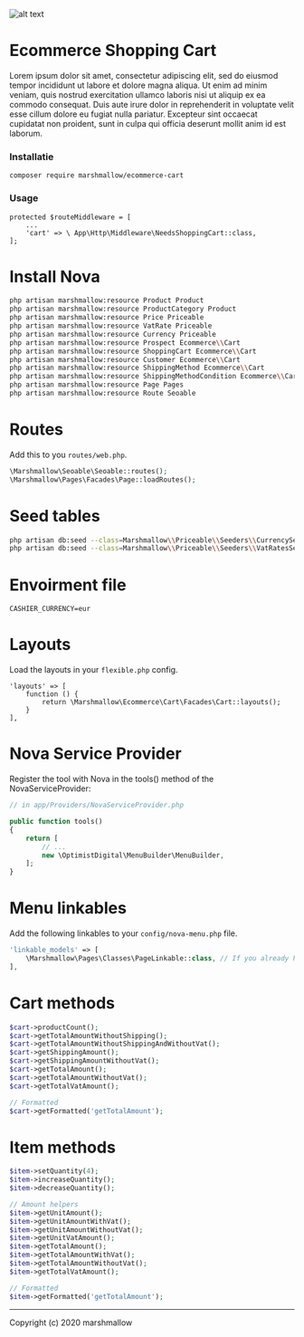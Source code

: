 ![alt text](https://cdn.marshmallow-office.com/media/images/logo/marshmallow.transparent.red.png "marshmallow.")

# Ecommerce Shopping Cart
Lorem ipsum dolor sit amet, consectetur adipiscing elit, sed do eiusmod tempor incididunt ut labore et dolore magna aliqua. Ut enim ad minim veniam, quis nostrud exercitation ullamco laboris nisi ut aliquip ex ea commodo consequat. Duis aute irure dolor in reprehenderit in voluptate velit esse cillum dolore eu fugiat nulla pariatur. Excepteur sint occaecat cupidatat non proident, sunt in culpa qui officia deserunt mollit anim id est laborum.

### Installatie
```
composer require marshmallow/ecommerce-cart
```

### Usage
```
protected $routeMiddleware = [
	...
    'cart' => \ App\Http\Middleware\NeedsShoppingCart::class,
];
```


# Install Nova
```bash
php artisan marshmallow:resource Product Product
php artisan marshmallow:resource ProductCategory Product
php artisan marshmallow:resource Price Priceable
php artisan marshmallow:resource VatRate Priceable
php artisan marshmallow:resource Currency Priceable
php artisan marshmallow:resource Prospect Ecommerce\\Cart
php artisan marshmallow:resource ShoppingCart Ecommerce\\Cart
php artisan marshmallow:resource Customer Ecommerce\\Cart
php artisan marshmallow:resource ShippingMethod Ecommerce\\Cart
php artisan marshmallow:resource ShippingMethodCondition Ecommerce\\Cart
php artisan marshmallow:resource Page Pages
php artisan marshmallow:resource Route Seoable
```

# Routes
Add this to you `routes/web.php`.
```php
\Marshmallow\Seoable\Seoable::routes();
\Marshmallow\Pages\Facades\Page::loadRoutes();
```

# Seed tables
```bash
php artisan db:seed --class=Marshmallow\\Priceable\\Seeders\\CurrencySeeder
php artisan db:seed --class=Marshmallow\\Priceable\\Seeders\\VatRatesSeeder
```

# Envoirment file
```env
CASHIER_CURRENCY=eur
```

# Layouts
Load the layouts in your `flexible.php` config.
```
'layouts' => [
    function () {
        return \Marshmallow\Ecommerce\Cart\Facades\Cart::layouts();
    }
],
```

# Nova Service Provider
Register the tool with Nova in the tools() method of the NovaServiceProvider:
```php
// in app/Providers/NovaServiceProvider.php

public function tools()
{
    return [
        // ...
        new \OptimistDigital\MenuBuilder\MenuBuilder,
    ];
}
```

# Menu linkables
Add the following linkables to your `config/nova-menu.php` file.
```php
'linkable_models' => [
    \Marshmallow\Pages\Classes\PageLinkable::class, // If you already have a link to your page resource, you dont need this one.
],
```

# Cart methods
```php
$cart->productCount();
$cart->getTotalAmountWithoutShipping();
$cart->getTotalAmountWithoutShippingAndWithoutVat();
$cart->getShippingAmount();
$cart->getShippingAmountWithoutVat();
$cart->getTotalAmount();
$cart->getTotalAmountWithoutVat();
$cart->getTotalVatAmount();

// Formatted
$cart->getFormatted('getTotalAmount');
```

# Item methods
```php
$item->setQuantity(4);
$item->increaseQuantity();
$item->decreaseQuantity();

// Amount helpers
$item->getUnitAmount();
$item->getUnitAmountWithVat();
$item->getUnitAmountWithoutVat();
$item->getUnitVatAmount();
$item->getTotalAmount();
$item->getTotalAmountWithVat();
$item->getTotalAmountWithoutVat();
$item->getTotalVatAmount();

// Formatted
$item->getFormatted('getTotalAmount');
```


- - -

Copyright (c) 2020 marshmallow
